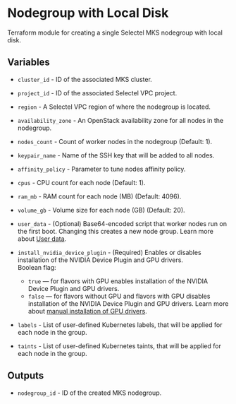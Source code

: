 # Nodegroup with Local Disk

Terraform module for creating a single Selectel MKS nodegroup with local disk.

## Variables

  * `cluster_id` - ID of the associated MKS cluster.

  * `project_id` - ID of the associated Selectel VPC project.

  * `region` - A Selectel VPC region of where the nodegroup is located.

  * `availability_zone` - An OpenStack availability zone for all nodes in the nodegroup.

  * `nodes_count` - Count of worker nodes in the nodegroup (Default: 1).

  * `keypair_name` - Name of the SSH key that will be added to all nodes.

  * `affinity_policy` - Parameter to tune nodes affinity policy.

  * `cpus` - CPU count for each node (Default: 1).

  * `ram_mb` - RAM count for each node (MB) (Default: 4096). 

  * `volume_gb` - Volume size for each node (GB) (Default: 20).

  * `user_data` - (Optional) Base64-encoded script that worker nodes run on the first boot. Changing this creates a new node group. Learn more about [User data](https://docs.selectel.ru/en/cloud/managed-kubernetes/node-groups/user-data/).

  * `install_nvidia_device_plugin` - (Required) Enables or disables installation of the NVIDIA Device Plugin and GPU drivers.  
  Boolean flag: 
    * `true` — for flavors with GPU enables installation of the NVIDIA Device Plugin and GPU drivers. 
    * `false` — for flavors without GPU and flavors with GPU disables installation of the NVIDIA Device Plugin and GPU drivers. Learn more about [manual installation of GPU drivers](https://docs.selectel.ru/en/cloud/managed-kubernetes/node-groups/install-gpu-drivers/).

  * `labels` - List of user-defined Kubernetes labels, that will be applied for each node in the group.

  * `taints` - List of user-defined Kubernetes taints, that will be applied for each node in the group.

## Outputs

  * `nodegroup_id` - ID of the created MKS nodegroup.
